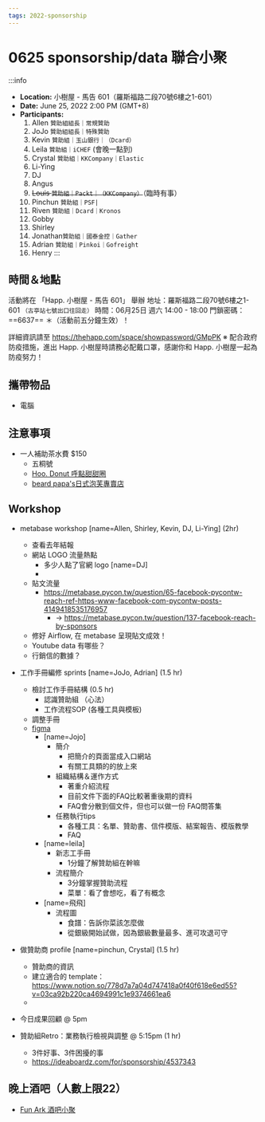 ```yaml
---
tags: 2022-sponsorship
---
```


# 0625 sponsorship/data 聯合小聚

:::info
- **Location:** 小樹屋 - 馬告 601（羅斯福路二段70號6樓之1-601）
- **Date:** June 25, 2022 2:00 PM (GMT+8)
- **Participants:**
    1. Allen ``贊助組組長｜常規贊助``
    2. JoJo ``贊助組組長｜特殊贊助``
    3. Kevin ``贊助組｜玉山銀行｜（Dcard）``
    4. Leila ``贊助組｜iCHEF`` (會晚一點到)
    5. Crystal ``贊助組｜KKCompany｜Elastic``
    6. Li-Ying
    7. DJ
    8. Angus
    9. ~~Louis ``贊助組｜Packt｜（KKCompany）``~~（臨時有事）
    10. Pinchun ``贊助組｜PSF|``
    11. Riven ``贊助組｜Dcard｜Kronos``
    12. Gobby
    13. Shirley
    14. Jonathan``贊助組｜國泰金控｜Gather``
    15. Adrian ``贊助組｜Pinkoi｜Gofreight``
    16. Henry 
:::
## 時間＆地點

 活動將在 「Happ. 小樹屋 - 馬告 601」 舉辦
 地址：羅斯福路二段70號6樓之1-601 ``（古亭站七號出口往回走）``
 時間：06月25日 週六 14:00 - 18:00
 門鎖密碼：==6637== ＊（活動前五分鐘生效）！
 
 詳細資訊請至 https://thehapp.com/space/showpassword/GMpPK  ※ 配合政府防疫措施，進出 Happ. 小樹屋時請務必配戴口罩，感謝你和 Happ. 小樹屋一起為防疫努力！ 

## 攜帶物品
- 電腦


## 注意事項
- 一人補助茶水費 $150
    - 五桐號
    - [Hoo. Donut 呼點甜甜圈](https://g.page/hoodonut?share)
    - [beard papa's日式泡芙專賣店](https://goo.gl/maps/pvRPsdH2gy2GUTwY8)


## Workshop
- metabase workshop [name=Allen, Shirley, Kevin, DJ, Li-Ying] (2hr)
    - 查看去年結報
    - 網站 LOGO 流量熱點
        - 多少人點了官網 logo [name=DJ]
        - 
    - 貼文流量
        - https://metabase.pycon.tw/question/65-facebook-pycontw-reach-ref-https-www-facebook-com-pycontw-posts-4149418535176957
            - -> https://metabase.pycon.tw/question/137-facebook-reach-by-sponsors
    - 修好 Airflow, 在 metabase 呈現貼文成效！
    - Youtube data 有哪些？
    - 行銷信的數據？
- 工作手冊編修 sprints [name=JoJo, Adrian] (1.5 hr)
    - 檢討工作手冊結構 (0.5 hr)
        - 認識贊助組 （心法）
        - 工作流程SOP (各種工具與模板)
    - 調整手冊
    - [figma](https://www.figma.com/file/ZkAYy2kQxshawN8qlkYQAG/Untitled?node-id=0%3A1)
        - [name=Jojo]
            - 簡介
                - 把簡介的頁面當成入口網站
                - 有關工具類的的放上來
            - 組織結構＆運作方式
                - 著重介紹流程
                - 目前文件下面的FAQ比較著重後期的資料
                - FAQ會分散到個文件，但也可以做一份 FAQ問答集
            - 任務執行tips
                - 各種工具：名單、贊助書、信件模版、結案報告、模版教學
                - FAQ
        - [name=leila]
            - 新志工手冊
                - 1分鐘了解贊助組在幹嘛
            - 流程簡介
                - 3分鐘掌握贊助流程
                - 菜單：看了會想吃，看了有概念
        - [name=飛飛]
            - 流程圖
                - 食譜：告訴你菜該怎麼做
                - 從銀級開始試做，因為銀級數量最多、進可攻退可守

- 做贊助商 profile [name=pinchun, Crystal] (1.5 hr)
    - 贊助商的資訊
    - 建立適合的 template：https://www.notion.so/778d7a7a04d747418a0f40f618e6ed55?v=03ca92b220ca4694991c1e9374661ea6
    - 
- 今日成果回顧 @ 5pm
- 贊助組Retro：業務執行檢視與調整 @ 5:15pm  (1 hr)
    - 3件好事、3件困擾的事
    - https://ideaboardz.com/for/sponsorship/4537343

## 晚上酒吧（人數上限22）
- [Fun Ark 酒吧小聚](/RS4GWIA-RSaAh4sIHosFHA)